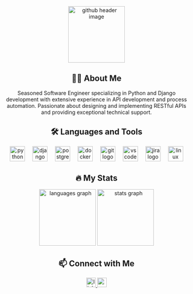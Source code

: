<div align="center">
  <img height="150" src="https://i.ibb.co/kqHWZfv/github-header-image.png" alt="github header image" />
</div>

<h2 align="center">👩‍💻 About Me</h2>
<p align="center">
  Seasoned Software Engineer specializing in Python and Django development with extensive experience in API development and process automation. Passionate about designing and implementing RESTful APIs and providing exceptional technical support.
</p>

<h2 align="center">🛠 Languages and Tools</h2>
<div align="center">
  <img src="https://cdn.jsdelivr.net/gh/devicons/devicon/icons/python/python-original.svg" height="40" alt="python logo" />
  <img width="12" />
  <img src="https://cdn.jsdelivr.net/gh/devicons/devicon/icons/django/django-plain.svg" height="40" alt="django logo" />
  <img width="12" />
  <img src="https://cdn.jsdelivr.net/gh/devicons/devicon/icons/postgresql/postgresql-original.svg" height="40" alt="postgresql logo" />
  <img width="12" />
  <img src="https://cdn.jsdelivr.net/gh/devicons/devicon/icons/docker/docker-original.svg" height="40" alt="docker logo" />
  <img width="12" />
  <img src="https://cdn.jsdelivr.net/gh/devicons/devicon/icons/git/git-original.svg" height="40" alt="git logo" />
  <img width="12" />
  <img src="https://cdn.jsdelivr.net/gh/devicons/devicon/icons/vscode/vscode-original.svg" height="40" alt="vscode logo" />
  <img width="12" />
  <img src="https://cdn.jsdelivr.net/gh/devicons/devicon/icons/jira/jira-original.svg" height="40" alt="jira logo" />
  <img width="12" />
  <img src="https://cdn.jsdelivr.net/gh/devicons/devicon/icons/linux/linux-original.svg" height="40" alt="linux logo" />
</div>

<h2 align="center">🔥 My Stats</h2>
<div align="center">
  <img src="https://github-readme-stats.vercel.app/api/top-langs?username=cafeprathi&locale=en&hide_title=false&layout=compact&card_width=320&langs_count=5&theme=dark&hide_border=true&order=2" height="150" alt="languages graph" />
  <img src="https://github-readme-stats.vercel.app/api?username=cafeprathi&show_icons=true&theme=dark&hide_border=true&count_private=true&include_all_commits=true&order=1" height="150" alt="stats graph" />
</div>

<h2 align="center">📫 Connect with Me</h2>
<div align="center">
  <a href="https://www.linkedin.com/in/thiago-cardoso-21b101133/" target="_blank">
    <img src="https://img.shields.io/static/v1?message=LinkedIn&logo=linkedin&label=&color=0077B5&logoColor=white&labelColor=&style=for-the-badge" height="25" alt="linkedin logo" />
  </a>
  <a href="https://cafeprathi.com/" target="_blank">
    <img src="https://img.shields.io/badge/Blogger-FF5722?style=for-the-badge&logo=blogger&logoColor=white" height="25" alt="website logo" />
  </a>
</div>
